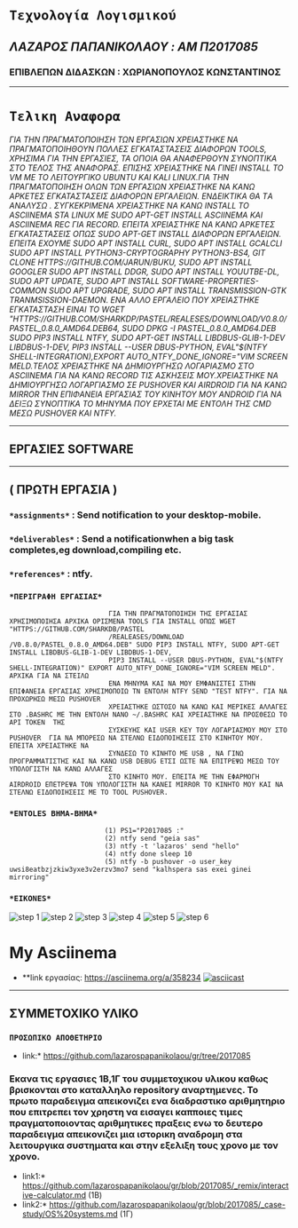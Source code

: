 #               `Τεχνολογία Λογισμικού`
##         *ΛΑΖΑΡΟΣ ΠΑΠΑΝΙΚΟΛΑΟΥ : AM Π2017085*
###     ΕΠΙΒΛΕΠΩΝ ΔΙΔΑΣΚΩΝ : ΧΩΡΙΑΝΟΠΟΥΛΟΣ ΚΩΝΣΤΑΝΤΙΝΟΣ

------------------------------------------------------------
#                  `Τελικη Αναφορα`

*ΓΙΑ ΤΗΝ ΠΡΑΓΜΑΤΟΠΟΙΗΣΗ ΤΩΝ ΕΡΓΑΣΙΩΝ ΧΡΕΙΑΣΤΗΚΕ ΝΑ ΠΡΑΓΜΑΤΟΠΟΙΗΘΟΥΝ ΠΟΛΛΕΣ ΕΓΚΑΤΑΣΤΑΣΕΙΣ ΔΙΑΦΟΡΩΝ TOOLS, ΧΡΗΣΙΜΑ ΓΙΑ ΤΗΝ ΕΡΓΑΣΙΕΣ, ΤΑ ΟΠΟΙΑ ΘΑ ΑΝΑΦΕΡΘΟΥΝ ΣΥΝΟΠΤΙΚΑ ΣΤΟ ΤΕΛΟΣ ΤΗΣ ΑΝΑΦΟΡΑΣ. ΕΠΙΣΗΣ ΧΡΕΙΑΣΤΗΚΕ ΝΑ ΓΙΝΕΙ INSTALL ΤΟ VM ME ΤΟ ΛΕΙΤΟΥΡΓΙΚΟ UBUNTU KAI KALI LINUX.ΓΙΑ ΤΗΝ ΠΡΑΓΜΑΤΟΠΟΙΗΣΗ ΟΛΩΝ ΤΩΝ ΕΡΓΑΣΙΩΝ ΧΡΕΙΑΣΤΗΚΕ ΝΑ ΚΑΝΩ ΑΡΚΕΤΕΣ ΕΓΚΑΤΑΣΤΑΣΕΙΣ ΔΙΑΦΟΡΩΝ ΕΡΓΑΛΕΙΩΝ. ΕΝΔΕΙΚΤΙΚΑ ΘΑ ΤA ΑΝΑΛΥΣΩ . ΣΥΓΚΕΚΡΙΜΕΝΑ ΧΡΕΙΑΣΤΗΚΕ ΝΑ ΚΑΝΩ INSTALL TO ASCIINEMA STA LINUX ME SUDO APT-GET INSTALL ASCIINEMA KAI ASCIINEMA REC ΓΙΑ RECORD. ΕΠΕΙΤΑ ΧΡΕΙΑΣΤΗΚΕ ΝΑ ΚΑΝΩ ΑΡΚΕΤΕΣ ΕΓΚΑΤΑΣΤΑΣΕΙΣ ΟΠΩΣ SUDO APT-GET INSTALL ΔΙΑΦΟΡΩΝ ΕΡΓΑΛΕΙΩΝ. ΕΠΕΙΤΑ ΕΧΟΥΜΕ SUDO APT INSTALL CURL, SUDO APT INSTALL GCALCLI SUDO APT INSTALL PYTHON3-CRYPTOGRAPHY PYTHON3-BS4, GIT CLONE HTTPS://GITHUB.COM/JARUN/BUKU, SUDO APT INSTALL GOOGLER SUDO APT INSTALL DDGR, SUDO APT INSTALL YOUUTBE-DL, SUDO APT UPDATE, SUDO APT INSTALL SOFTWARE-PROPERTIES-COMMON SUDO APT UPGRADE, SUDO APT INSTALL TRANSMISSION-GTK TRANMSISSION-DAEMON. ΕΝΑ ΑΛΛΟ ΕΡΓΑΛΕΙΟ ΠΟΥ ΧΡΕΙΑΣΤΗΚΕ ΕΓΚΑΤΑΣΤΑΣΗ ΕΙΝΑΙ ΤΟ WGET "HTTPS://GITHUB.COM/SHARKDP/PASTEL/REALESES/DOWNLOAD/V0.8.0/PASTEL_0.8.0_AMD64.DEB64, SUDO DPKG -I PASTEL_0.8.0_AMD64.DEB SUDO PIP3 INSTALL NTFY, SUDO APT-GET INSTALL LIBDBUS-GLIB-1-DEV LIBDBUS-1-DEV, PIP3 INSTALL --USER DBUS-PYTHON, EVAL"$(NTFY SHELL-INTEGRATION),EXPORT AUTO_NTFY_DONE_IGNORE="VIM SCREEN MELD.ΤΕΛΟΣ ΧΡΕΙΑΣΤΗΚΕ ΝΑ ΔΗΜΙΟΥΡΓΗΣΩ ΛΟΓΑΡΙΑΣΜΟ ΣΤΟ ASCIINEMA ΓΙΑ ΝΑ ΚΑΝΩ RECORD ΤΙΣ ΑΣΚΗΣΕΙΣ ΜΟΥ.ΧΡΕΙΑΣΤΗΚΕ ΝΑ ΔΗΜΙΟΥΡΓΗΣΩ ΛΟΓΑΡΓΙΑΣΜΟ ΣΕ PUSHOVER KAI AIRDROID ΓΙΑ ΝΑ ΚΑΝΩ MIRROR ΤΗΝ ΕΠΙΦΑΝΕΙΑ ΕΡΓΑΣΙΑΣ ΤΟΥ ΚΙΝΗΤΟΥ ΜΟΥ ANDROID ΓΙΑ ΝΑ ΔΕΙΞΩ ΣΥΝΟΠΤΙΚΑ ΤΟ ΜΗΝΥΜΑ ΠΟΥ ΕΡΧΕΤΑΙ ΜΕ ΕΝΤΟΛΗ ΤΗΣ CMD ΜΕΣΩ PUSHOVER KAI NTFY.*

-------------------------------------------------------------------------------------------------------------




##                 **ΕΡΓΑΣΙΕΣ SOFTWARE**



-------------------------------------------------------------------------------------------------------------



##                    ( ΠΡΩΤΗ ΕΡΓΑΣΙΑ )

### `*assignments*` : Send notification to your desktop-mobile.

### `*deliverables*` : Send a notificationwhen a big task completes,eg download,compiling etc.

### `*references*` : ntfy.

### `*ΠΕΡΙΓΡΑΦΗ ΕΡΓΑΣΙΑΣ*` 
                             ΓΙΑ ΤΗΝ ΠΡΑΓΜΑΤΟΠΟΙΗΣΗ ΤΗΣ ΕΡΓΑΣΙΑΣ ΧΡΗΣΙΜΟΠΟΙΗΣΑ ΑΡΧΙΚΑ ΟΡΙΣΜΕΝΑ TOOLS ΓΙΑ INSTALL ΟΠΩΣ WGET "HTTPS://GITHUB.COM/SHARKDB/PASTEL
                             /REALEASES/DOWNLOAD /V0.8.0/PASTEL_0.8.0_AMD64.DEB" SUDO PIP3 INSTALL NTFY, SUDO APT-GET INSTALL LIBDBUS-GLIB-1-DEV LIBDBUS-1-DEV, 
                             PIP3 INSTALL --USER DBUS-PYTHON, EVAL"$(NTFY SHELL-INTEGRATION)" EXPORT AUTO_NTFY_DONE_IGNORE="VIM SCREEN MELD". ΑΡΧΙΚΑ ΓΙΑ ΝΑ ΣΤΕΙΛΩ 
                             ΕΝΑ ΜΗΝΥΜΑ ΚΑΙ ΝΑ ΜΟΥ ΕΜΦΑΝΙΣΤΕΙ ΣΤΗΝ ΕΠΙΦΑΝΕΙΑ ΕΡΓΑΣΙΑΣ ΧΡΗΣΙΜΟΠΟΙΩ ΤΝ ΕΝΤΟΛΗ NTFY SEND "TEST NTFY". ΓΙΑ ΝΑ ΠΡΟΧΩΡΗΣΩ ΜΕΣΩ PUSHOVER 
                             ΧΡΕΙΑΣΤΗΚΕ ΩΣΤΟΣΟ ΝΑ ΚΑΝΩ ΚΑΙ ΜΕΡΙΚΕΣ ΑΛΛΑΓΕΣ ΣΤΟ .BASHRC ME THN ΕΝΤΟΛΗ NANO ~/.BASHRC ΚΑΙ ΧΡΕΙΑΣΤΗΚΕ ΝΑ ΠΡΟΣΘΕΣΩ ΤΟ API TOKEN  ΤΗΣ 
                             ΣΥΣΚΕΥΗΣ ΚΑΙ USER KEY ΤΟΥ ΛΟΓΑΡΙΑΣΜΟΥ ΜΟΥ ΣΤΟ PUSHOVER  ΓΙΑ ΝΑ ΜΠΟΡΕΣΩ ΝΑ ΣΤΕΛΝΩ ΕΙΔΟΠΟΙΗΣΕΙΣ ΣΤΟ ΚΙΝΗΤΟΥ ΜΟΥ. ΕΠΕΙΤΑ ΧΡΕΙΑΣΤΗΚΕ ΝΑ 
                             ΣΥΝΔΕΣΩ ΤΟ ΚΙΝΗΤΟ ΜΕ USB , ΝΑ ΓΙΝΩ ΠΡΟΓΡΑΜΜΑΤΙΣΤΗΣ ΚΑΙ ΝΑ ΚΑΝΩ USB DEBUG ΕΤΣΙ ΩΣΤΕ ΝΑ ΕΠΙΤΡΕΨΩ ΜΕΣΩ ΤΟΥ ΥΠΟΛΟΓΙΣΤΗ ΝΑ ΚΑΝΩ ΑΛΛΑΓΕΣ 
                             ΣΤΟ ΚΙΝΗΤΟ ΜΟΥ. ΕΠΕΙΤΑ ΜΕ ΤΗΝ ΕΦΑΡΜΟΓΗ AIRDROID ΕΠΕΤΡΕΨΑ ΤΟΝ ΥΠΟΛΟΓΙΣΤΗ ΝΑ ΚΑΝΕΙ MIRROR TO ΚΙΝΗΤΟ ΜΟΥ ΚΑΙ ΝΑ ΣΤΕΛΝΩ ΕΙΔΟΠΟΙΗΣΕΙΣ ΜΕ ΤΟ TOOL PUSHOVER.

### `*ENTOLES BHMA-BHMA*` 
                            (1) PS1="P2017085 :"
                            (2) ntfy send "geia sas"
                            (3) ntfy -t 'lazaros' send "hello"
                            (4) ntfy done sleep 10
                            (5) ntfy -b pushover -o user_key uwsi8eatbzjzkiw3yxe3v2erzv3mo7 send "kalhspera sas exei ginei mirroring"
                          


###  `*EIKONES*` 
   
   
   ![step 1](images/software1.png)
   ![step 2](images/software2.png)
   ![step 3](images/software3.png)
   ![step 4](images/software4.png)
   ![step 5](images/software5.png)
   ![step 6](images/software6.png)
   
   
  
   
   
 

# My Asciinema

* **link εργασίας: https://asciinema.org/a/358234
                   [![asciicast](https://asciinema.org/a/358234.svg)](https://asciinema.org/a/358234)



-------------------------------------------------------------------------------------------------------------



                          



## ΣΥΜΜΕΤΟΧΙΚΟ ΥΛΙΚΟ
### `ΠΡΟΣΩΠΙΚΟ ΑΠΟΘΕΤΗΡΙΟ`
* link:* https://github.com/lazarospapanikolaou/gr/tree/2017085
### Εκανα τις εργασιες 1Β,1Γ του συμμετοχικου υλικου καθως βρισκονται στο καταλληλο repository αναρτημενες. Το πρωτο παραδειγμα απεικονιζει ενα διαδραστικο αριθμητηριο που επιτρεπει τον χρηστη να εισαγει καπποιες τιμες πραγματοποιοντας αριθμητικες πραξεις ενω το δευτερο παραδειγμα απεικονιζει μια ιστορικη αναδρομη στα λειτουργικα συστηματα και στην εξελιξη τους χρονο με τον χρονο.
* link1:* https://github.com/lazarospapanikolaou/gr/blob/2017085/_remix/interactive-calculator.md (1Β)
* link2:* https://github.com/lazarospapanikolaou/gr/blob/2017085/_case-study/OS%20systems.md (1Γ)
